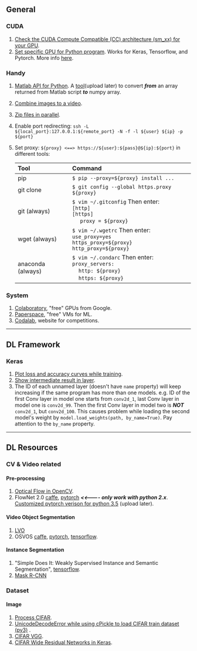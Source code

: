 ## General
### CUDA
1. [Check the CUDA Compute Compatible (CC) architecture (sm_xx) for your GPU](https://en.wikipedia.org/wiki/CUDA#Supported_GPUs).
1. [Set specific GPU for Python program](https://github.com/keras-team/keras/issues/6031#issuecomment-289921206). Works for Keras, Tensorflow, and Pytorch. More info [here](http://www.acceleware.com/blog/cudavisibledevices-masking-gpus).

### Handy
1. [Matlab API for Python](https://cn.mathworks.com/help/matlab/matlab-engine-for-python.html). A [tool](?)(upload later) to convert ***from*** an array returned from Matlab script ***to*** numpy array.
1. [Combine images to a video](https://askubuntu.com/questions/610903/how-can-i-create-a-video-file-from-a-set-of-jpg-images#610945).
1. [Zip files in parallel](http://dschrempf.github.io/posts/Linux/2015-01-07-GNU-Parallel.html).
1. Enable port redirecting: ```ssh -L ${local_port}:127.0.0.1:${remote_port} -N -f -l ${user} ${ip} -p ${port}```
1. Set proxy: ```${proxy} <==> https://${user}:${pass}@${ip}:${port}``` in different tools:

      | Tool              | Command                                          |
      |:----------------- |:------------------------------------------------ |
      | pip               | ```$ pip --proxy=${proxy} install ...```         |
      | git clone         | ```$ git config --global https.proxy ${proxy}``` |
      | git (always)      | ```$ vim ~/.gitconfig``` Then enter: <br> ```[http]``` <br> ```[https]``` <br> &nbsp;&nbsp;&nbsp;&nbsp; ```proxy = ${proxy}```                                             |
      | wget (always)     | ```$ vim ~/.wgetrc``` Then enter: <br> ```use_proxy=yes``` <br> ```https_proxy=${proxy}``` <br> ```http_proxy=${proxy}```                                          |
      | anaconda (always) | ```$ vim ~/.condarc``` Then enter: <br> ```proxy_servers:``` <br> &nbsp;&nbsp;&nbsp;&nbsp;```http: ${proxy}``` <br> &nbsp;&nbsp;&nbsp;&nbsp;```https: ${proxy}```     |

    

### System
1. [Colaboratory](https://colab.research.google.com/notebooks/welcome.ipynb), "free" GPUs from Google.
1. [Paperspace](https://www.paperspace.com/ml), "free" VMs for ML.
1. [Codalab](https://github.com/codalab/codalab-competitions), website for competitions.


-------------------------------------------------------------------------------------------------------------------

## DL Framework
### Keras
1. [Plot loss and accuracy curves while training](http://block.arch.ethz.ch/blog/2016/08/dynamic-plotting-with-matplotlib/).
1. [Show intermediate result in layer](https://stackoverflow.com/questions/41711190#41712013).
1. The ID of each unnamed layer (doesn't have ```name``` property) will keep increasing if the same program has more than one models. e.g. ID of the first Conv layer in model one starts from ```conv2d_1```, last Conv layer in model one is ```conv2d_99```. Then the first Conv layer in model two is ***NOT*** ```conv2d_1```, but ```conv2d_100```. This causes problem while loading the second model's weight by ```model.load_weights(path, by_name=True)```. Pay attention to the ```by_name``` property.

-------------------------------------------------------------------------------------------------------------------

## DL Resources

### CV & Video related

#### Pre-processing
1. [Optical Flow in OpenCV](https://www.docs.opencv.org/3.2.0/d7/d8b/tutorial_py_lucas_kanade.html).
1. FlowNet 2.0 [caffe](https://github.com/lmb-freiburg/flownet2), [pytorch](https://github.com/NVIDIA/flownet2-pytorch) ***<<---- only work with python 2.x***. [Customized pytorch verison for python 3.5](?) (upload later).

#### Video Object Segmentation
1. [LVO](http://lear.inrialpes.fr/research/lvo/)
1. OSVOS [caffe](https://github.com/kmaninis/OSVOS-caffe), [pytorch](https://github.com/kmaninis/OSVOS-PyTorch), [tensorflow](https://github.com/scaelles/OSVOS-TensorFlow).
#### Instance Segmentation
1. "Simple Does It: Weakly Supervised Instance and Semantic Segmentation", [tensorflow](https://github.com/philferriere/tfwss).
1. [Mask R-CNN](https://github.com/matterport/Mask_RCNN)


### Dataset

#### Image
1. [Process CIFAR](yelangya3826850.github.io/downloads/toolbox/get_cifar100.py).
1. [UnicodeDecodeError while using cPickle to load CIFAR train dataset (py3)](https://github.com/tflearn/tflearn/issues/57) .
1. [CIFAR VGG](https://github.com/geifmany/cifar-vgg).
1. [CIFAR Wide Residual Networks in Keras](https://github.com/asmith26/wide_resnets_keras).
